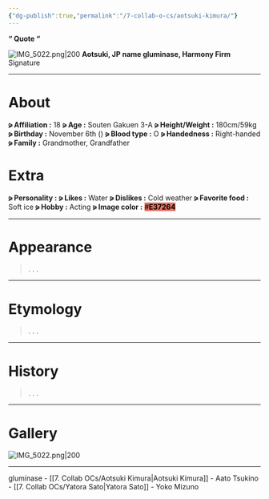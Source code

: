 ```yaml
---
{"dg-publish":true,"permalink":"/7-collab-o-cs/aotsuki-kimura/"}
---
```



**“ Quote “**

![IMG_5022.png|200](/img/user/%E2%80%94%E2%80%94%E2%80%94%E2%80%94%E2%80%94%E2%80%94%E2%80%94%E2%80%94%E2%80%94/IMG_5022.png)
**Aotsuki, JP name
gluminase, Harmony Firm**
Signature

***

# About

**⪩ Affiliation :** 18
**⪩ Age :** Souten Gakuen 3-A
**⪩ Height/Weight :** 180cm/59kg
**⪩ Birthday :** November 6th ()
**⪩ Blood type :** O
**⪩ Handedness :** Right-handed
**⪩ Family :** Grandmother, Grandfather

# Extra

**⪩ Personality :** 
**⪩ Likes :** Water
**⪩ Dislikes :** Cold weather
**⪩ Favorite food :** Soft ice
**⪩ Hobby :** Acting
**⪩ Image color :** <mark style="background: #E37264;">#**E37264**</mark>

***

# Appearance

> .
> .
> .

****

# Etymology

> .
> .
> .

****

# History

> .
> .
> .

****

# Gallery

![IMG_5022.png|200](/img/user/%E2%80%94%E2%80%94%E2%80%94%E2%80%94%E2%80%94%E2%80%94%E2%80%94%E2%80%94%E2%80%94/IMG_5022.png)

***

gluminase - [[7. Collab OCs/Aotsuki Kimura\|Aotsuki Kimura]] - Aato Tsukino - [[7. Collab OCs/Yatora Sato\|Yatora Sato]] - Yoko Mizuno
